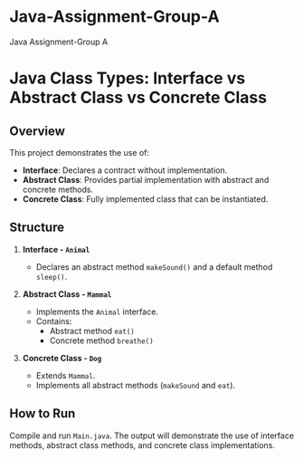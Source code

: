 # Java-Assignment-Group-A
Java Assignment-Group A
# Java Class Types: Interface vs Abstract Class vs Concrete Class

## Overview
This project demonstrates the use of:
- **Interface**: Declares a contract without implementation.
- **Abstract Class**: Provides partial implementation with abstract and concrete methods.
- **Concrete Class**: Fully implemented class that can be instantiated.

## Structure

1. **Interface - `Animal`**
   - Declares an abstract method `makeSound()` and a default method `sleep()`.

2. **Abstract Class - `Mammal`**
   - Implements the `Animal` interface.
   - Contains:
     - Abstract method `eat()`
     - Concrete method `breathe()`

3. **Concrete Class - `Dog`**
   - Extends `Mammal`.
   - Implements all abstract methods (`makeSound` and `eat`).

## How to Run
Compile and run `Main.java`. The output will demonstrate the use of interface methods, abstract class methods, and concrete class implementations.
